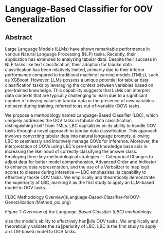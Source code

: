 # Language-Based Classifier for OOV Generalization

## Abstract

Large Language Models (LLMs) have shown remarkable performance in various Natural Language Processing (NLP) tasks. Recently, their application has extended to analyzing tabular data. Despite their success in NLP tasks like text classification, their adoption for tabular data classification has been relatively limited, primarily due to their inferior performance compared to traditional machine learning models (TMLs), such as XGBoost. However, LLMs possess a unique potential for tabular data classification tasks by leveraging the context between variables based on pre-trained knowledge. This capability suggests that LLMs can interpret data contexts that are typically challenging to learn due to a significant number of missing values in tabular data or the presence of new variables not seen during training, referred to as out-of-variable (OOV) tasks.

We propose a methodology named Language-Based Classifier (LBC), which uniquely addresses the OOV tasks in tabular data classification, distinguishing itself from TMLs. LBC capitalizes on its ability to handle OOV tasks through a novel approach to tabular data classification. This approach involves converting tabular data into natural language prompts, allowing LBC to seamlessly and intuitively manage OOVs for inference. Moreover, the interpretation of OOVs using LBC's pre-trained knowledge base aids in increasing the likelihood of correctly classifying the answer class. Employing three key methodological strategies — Categorical Changes to adjust data for better model comprehension, Advanced Order and Indicator to enhance data representation, and the use of a Verbalizer to map logit scores to classes during inference — LBC emphasizes its capability to effectively tackle OOV tasks. We empirically and theoretically demonstrate the superiority of LBC, marking it as the first study to apply an LLM-based model to OOV tasks.

![LBC Methodology Overview](Language-Based-Classifier-forOOV-Generalization
/Method_pic.png)

*Figure 1: Overview of the Language-Based Classifier (LBC) methodology.*

size the model’s ability to effectively handle OOV tasks. We empirically and theoretically validate the superiority of LBC. LBC is the first study to apply an LLM-based
model to OOV tasks.
